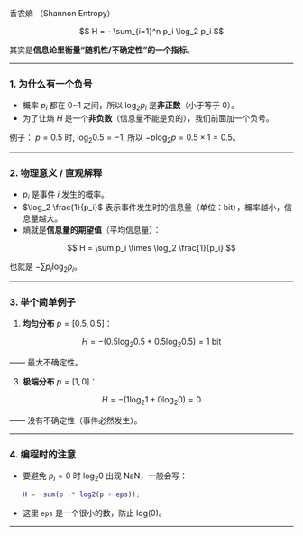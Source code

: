 香农熵 （Shannon Entropy）

$$
H = - \sum_{i=1}^n p_i \log_2 p_i
$$

其实是**信息论里衡量“随机性/不确定性”的一个指标**。

---

### 1. 为什么有一个负号

* 概率 $p_i$ 都在 0\~1 之间，所以 $\log_2 p_i$ 是**非正数**（小于等于 0）。
* 为了让熵 $H$ 是一个**非负数**（信息量不能是负的），我们前面加一个负号。

例子：
$p=0.5$ 时, $\log_2 0.5 = -1$, 所以 $-p\log_2 p = 0.5 \times 1 = 0.5$。

---

### 2. 物理意义 / 直观解释

* $p_i$ 是事件 $i$ 发生的概率。
* $\log_2 \frac{1}{p_i}$ 表示事件发生时的信息量（单位：bit），概率越小，信息量越大。
* 熵就是**信息量的期望值**（平均信息量）：

$$
H = \sum p_i \times \log_2 \frac{1}{p_i}
$$

也就是 $-\sum p_i \log_2 p_i$。

---

### 3. 举个简单例子

1. **均匀分布** $p = [0.5, 0.5]$：

 $$
 H = - (0.5 \log_2 0.5 + 0.5 \log_2 0.5) = 1 \ \text{bit}
 $$

   —— 最大不确定性。

3. **极端分布** $p = [1, 0]$：
   
 $$
 H = -(1\log_2 1 + 0\log_2 0) = 0
 $$

   —— 没有不确定性（事件必然发生）。

---

### 4. 编程时的注意

* 要避免 $p_i = 0$ 时 $\log_2 0$ 出现 NaN，一般会写：

  ```matlab
  H = -sum(p .* log2(p + eps));
  ```
* 这里 `eps` 是一个很小的数，防止 log(0)。

---


